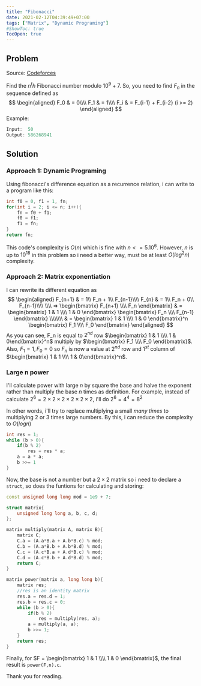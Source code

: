 ```yaml
---
title: "Fibonacci"
date: 2021-02-12T04:39:49+07:00
tags: ["Matrix", "Dynamic Programing"]
#ShowToc: true
TocOpen: true
---
```

## Problem
Source: [Codeforces](https://codeforces.com/gym/102644/problem/C)

Find the $n^th$ Fibonacci number modulo $10^9+7$. So, you need to find $F_n$ in the sequence defined as
$$  
    \begin{aligned}
        F_0 & = 0\\\\
        F_1 & = 1\\\\
        F_i & = F_{i-1} + F_{i-2} (i >= 2)
    \end{aligned}
$$
Example:
```cpp
Input:  50
Output: 586268941
```
## Solution
### Approach 1: Dynamic Programing
Using fibonacci's difference equation as a recurrence relation, i can write to a program like this:
```cpp
int f0 = 0, f1 = 1, fn;
for(int i = 2; i <= n; i++){
    fn = f0 + f1;
    f0 = f1;
    f1 = fn;
}
return fn;
```
This code's complexity is $O(n)$ which is fine with $n <= 5. 10^6$. However, $n$ is up to $10^{18}$ in this problem so i need a better way, must be at least $O(log^2 n)$ complexity.
### Approach 2: Matrix exponentiation
I can rewrite its different equation as
$$
\begin{aligned}
    F_{n+1} & = 1\\ F_n + 1\\ F_{n-1}\\\\
    F_{n}   & = 1\\ F_n + 0\\ F_{n-1}\\\\
    \\\\
    => \begin{bmatrix} F_{n+1} \\\\ F_n \end{bmatrix} & = 
    \begin{bmatrix} 1 & 1 \\\\ 1 & 0 \end{bmatrix} \begin{bmatrix} F_n \\\\ F_{n-1} \end{bmatrix}
    \\\\\\\\ & =
    \begin{bmatrix} 1 & 1 \\\\ 1 & 0 \end{bmatrix}^n \begin{bmatrix} F_1 \\\\ F_0 \end{bmatrix}
\end{aligned}
$$
As you can see, F_n is equal to $2^{nd}$ row $\begin{bmatrix} 1 & 1 \\\\ 1 & 0\end{bmatrix}^n$ multiply by
$\begin{bmatrix} F_1 \\\\ F_0 \end{bmatrix}$. Also, $F_1 = 1, F_0 = 0$ so $F_n$ is now a value at $2^{nd}$ row and $1^{st}$ column of $\begin{bmatrix} 1 & 1 \\\\ 1 & 0\end{bmatrix}^n$.
### Large n power
I'll calculate power with large $n$ by square the base and halve the exponent rather than multiply the base $n$ times as definition. For example, instead of calculate $2^6 = 2\times2\times2\times2\times2\times2,$ i'll do $2^6 = 4^4 = 8^2$

In other words, i'll try to replace multiplying a small *many times* to multiplying 2 or 3 times large numbers. By this, i can reduce the complexity to $O(logn)$
```cpp
int res = 1;
while (b > 0){
    if(b % 2)
        res = res * a;
    a = a * a;
    b >>= 1
}
```
Now, the base is not a number but a $2 \times 2$ matrix so i need to declare a `struct`, so does the funtions for calculating and storing:
```cpp
const unsigned long long mod = 1e9 + 7;

struct matrix{
    unsigned long long a, b, c, d;
};

matrix multiply(matrix A, matrix B){
    matrix C;
    C.a = (A.a*B.a + A.b*B.c) % mod;
    C.b = (A.a*B.b + A.b*B.d) % mod;
    C.c = (A.c*B.a + A.d*B.c) % mod;
    C.d = (A.c*B.b + A.d*B.d) % mod;
    return C;
}

matrix power(matrix a, long long b){
    matrix res;
    //res is an identity matrix
    res.a = res.d = 1;
    res.b = res.c = 0;
    while (b > 0){
        if(b % 2)
            res = multiply(res, a);
        a = multiply(a, a);
        b >>= 1;
    }
    return res;
}
```
Finally, for $F = \begin{bmatrix} 1 & 1 \\\\ 1 & 0 \end{bmatrix}$, the final result is `power(F,n).c`. 

Thank you for reading.